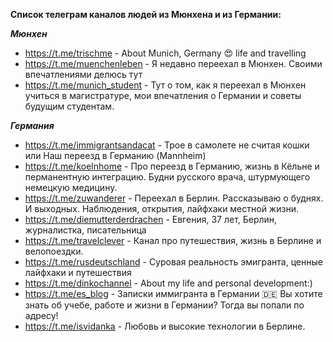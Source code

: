 **Список телеграм каналов людей из Мюнхена и из Германии:**

***Мюнхен***
* https://t.me/trischme - About Munich, Germany 😍 life and travelling
* https://t.me/muenchenleben - Я недавно переехал в Мюнхен. Своими впечатлениями делюсь тут 
* https://t.me/munich_student - Тут о том, как я переехал в Мюнхен учиться в магистратуре, мои впечатления о Германии и советы будущим студентам.

***Германия***
* https://t.me/immigrantsandacat - Трое в самолете не считая кошки или Наш переезд в Германию (Mannheim)
* https://t.me/koelnhome - Про переезд в Германию, жизнь в Кёльне и перманентную интеграцию. Будни русского врача, штурмующего немецкую медицину. 
* https://t.me/zuwanderer - Переехал в Берлин. Рассказываю о буднях. И выходных. Наблюдения, открытия, лайфхаки местной жизни.
* https://t.me/diemutterderdrachen - Евгения, 37 лет, Берлин, журналистка, писательница
* https://t.me/travelclever - Канал про путешествия, жизнь в Берлине и велопоездки.  
* https://t.me/rusdeutschland - Суровая реальность эмигранта, ценные лайфхаки и путешествия
* https://t.me/dinkochannel - About my life and personal development:)
* https://t.me/es_blog - Записки иммигранта в Германии 🇩🇪 Вы хотите знать об учебе, работе и жизни в Германии? Тогда вы попали по адресу!
* https://t.me/isvidanka - Любовь и высокие технологии в Берлине. 
